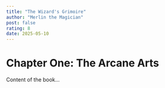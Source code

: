 ```yaml
---
title: "The Wizard's Grimoire"
author: "Merlin the Magician"
post: false
rating: 8
date: 2025-05-10
---
```

# Chapter One: The Arcane Arts

Content of the book...

